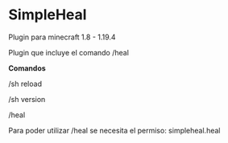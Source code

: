 # SimpleHeal
 Plugin para minecraft 1.8 - 1.19.4

Plugin que incluye el comando /heal

**Comandos**

/sh reload

/sh version

/heal

Para poder utilizar /heal se necesita el permiso:
simpleheal.heal
